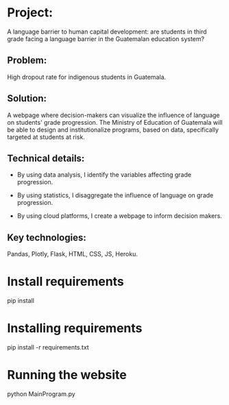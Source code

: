 # Project:
A language barrier to human capital development: are students in third grade facing a language barrier in the Guatemalan education system?

## Problem:
High dropout rate for indigenous students in Guatemala.

## Solution:
A webpage where decision-makers can visualize the influence of language on students' grade progression. The Ministry of Education of Guatemala will be able to design and institutionalize programs, based on data, specifically targeted at students at risk.

## Technical details:
- By using data analysis, I identify the variables affecting grade progression.

- By using statistics, I disaggregate the influence of language on grade progression.

- By using cloud platforms, I create a webpage to inform decision makers.

## Key technologies:
Pandas, Plotly, Flask, HTML, CSS, JS, Heroku.

# Install requirements
pip install 

# Installing requirements
pip install -r requirements.txt

# Running the website
python MainProgram.py